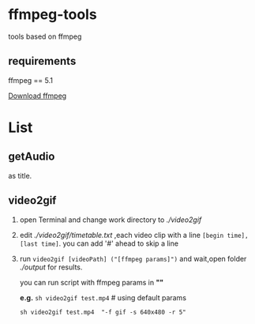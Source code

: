 # ffmpeg-tools
tools based on ffmpeg

## requirements
ffmpeg == 5.1

[Download ffmpeg](https://ffmpeg.org/download.html)

# List
## getAudio
as title.

## video2gif

1. open Terminal and change work directory to *./video2gif*

2. edit *./video2gif/timetable.txt* ,each video clip with a line `[begin time],[last time]`.
    you can add '#' ahead to skip a line

3. run `video2gif [videoPath] ("[ffmpeg params]")` and wait,open folder *./output* for results.

    you can run script with ffmpeg params in **""** 
    
    **e.g.**
    `sh video2gif test.mp4` # using default params
    
    `sh video2gif test.mp4  "-f gif -s 640x480 -r 5"`



